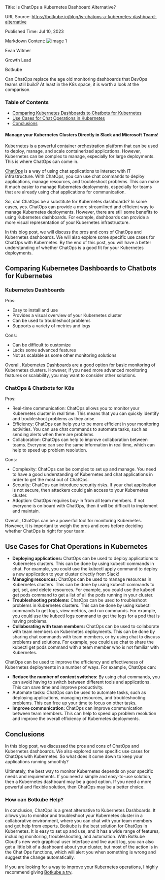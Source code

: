 Title: Is ChatOps a Kubernetes Dashboard Alternative?

URL Source: https://botkube.io/blog/is-chatops-a-kubernetes-dashboard-alternative

Published Time: Jul 10, 2023

Markdown Content:
![Image 1](https://assets-global.website-files.com/634fabb21508d6c9db9bc46f/64a86fdda4d8d06ce598598e_evan%20image.jpg)

Evan Witmer

Growth Lead

Botkube

Can ChatOps replace the age old monitoring dashboards that DevOps teams still build? At least in the K8s space, it is worth a look at the comparison.

### Table of Contents

*   [Comparing Kubernetes Dashboards to Chatbots for Kubernetes](#comparing-kubernetes-dashboards-to-chatbots-for-kubernetes)
*   [Use Cases for Chat Operations in Kubernetes](#use-cases-for-chat-operations-in-kubernetes)
*   [Conclusions](#conclusions)

#### Manage your Kubernetes Clusters Directly in Slack and Microsoft Teams!

Kubernetes is a powerful container orchestration platform that can be used to deploy, manage, and scale containerized applications. However, Kubernetes can be complex to manage, especially for large deployments. This is where ChatOps can come in.

[ChatOps](https://botkube.io/learn/chatops) is a way of using chat applications to interact with IT infrastructure. With ChatOps, you can use chat commands to deploy applications, manage resources, and troubleshoot problems. This can make it much easier to manage Kubernetes deployments, especially for teams that are already using chat applications for communication.

So, can ChatOps be a substitute for Kubernetes dashboards? In some cases, yes. ChatOps can provide a more streamlined and efficient way to manage Kubernetes deployments. However, there are still some benefits to using Kubernetes dashboards. For example, dashboards can provide a more visual representation of your Kubernetes infrastructure.

In this blog post, we will discuss the pros and cons of ChatOps and Kubernetes dashboards. We will also explore some specific use cases for ChatOps with Kubernetes. By the end of this post, you will have a better understanding of whether ChatOps is a good fit for your Kubernetes deployments.

Comparing Kubernetes Dashboards to Chatbots for Kubernetes
----------------------------------------------------------

### Kubernetes Dashboards

Pros:

*   Easy to install and use
*   Provides a visual overview of your Kubernetes cluster
*   Can be used to troubleshoot problems
*   Supports a variety of metrics and logs

Cons:

*   Can be difficult to customize
*   Lacks some advanced features
*   Not as scalable as some other monitoring solutions

Overall, Kubernetes Dashboards are a good option for basic monitoring of Kubernetes clusters. However, if you need more advanced monitoring features or scalability, you may want to consider other solutions.

### ChatOps & Chatbots for K8s

Pros:

*   Real-time communication: ChatOps allows you to monitor your Kubernetes cluster in real time. This means that you can quickly identify and troubleshoot problems as they arise.
*   Efficiency: ChatOps can help you to be more efficient in your monitoring activities. You can use chat commands to automate tasks, such as sending alerts when there are problems.
*   Collaboration: ChatOps can help to improve collaboration between teams. Everyone can see the same information in real time, which can help to speed up problem resolution.

Cons:

*   Complexity: ChatOps can be complex to set up and manage. You need to have a good understanding of Kubernetes and chat applications in order to get the most out of ChatOps.
*   Security: ChatOps can introduce security risks. If your chat application is not secure, then attackers could gain access to your Kubernetes cluster.
*   Adoption: ChatOps requires buy-in from all team members. If not everyone is on board with ChatOps, then it will be difficult to implement and maintain.

Overall, ChatOps can be a powerful tool for monitoring Kubernetes. However, it is important to weigh the pros and cons before deciding whether ChatOps is right for your team.

Use Cases for Chat Operations in Kubernetes
-------------------------------------------

*   **Deploying applications:** ChatOps can be used to deploy applications to Kubernetes clusters. This can be done by using kubectl commands in chat. For example, you could use the kubectl apply command to deploy a new application to your cluster directly from Slack!
*   **Managing resources:** ChatOps can be used to manage resources in Kubernetes clusters. This can be done by using kubectl commands to get, set, and delete resources. For example, you could use the kubectl get pods command to get a list of all the pods running in your cluster.
*   **Troubleshooting problems:** ChatOps can be used to troubleshoot problems in Kubernetes clusters. This can be done by using kubectl commands to get logs, view metrics, and run commands. For example, you could use the kubectl logs command to get the logs for a pod that is having problems.
*   **Collaborating with team members:** ChatOps can be used to collaborate with team members on Kubernetes deployments. This can be done by sharing chat commands with team members, or by using chat to discuss problems and solutions. For example, you could use chat to share the kubectl get pods command with a team member who is not familiar with Kubernetes.

ChatOps can be used to improve the efficiency and effectiveness of Kubernetes deployments in a number of ways. For example, ChatOps can:

*   **Reduce the number of context switches:** By using chat commands, you can avoid having to switch between different tools and applications. This can save time and improve productivity.
*   Automate tasks: ChatOps can be used to automate tasks, such as deploying applications, managing resources, and troubleshooting problems. This can free up your time to focus on other tasks.
*   **Improve communication:** ChatOps can improve communication between team members. This can help to speed up problem resolution and improve the overall efficiency of Kubernetes deployments.

Conclusions
-----------

In this blog post, we discussed the pros and cons of ChatOps and Kubernetes dashboards. We also explored some specific use cases for ChatOps with Kubernetes. So what does it come down to keep your applications running smoothly?

Ultimately, the best way to monitor Kubernetes depends on your specific needs and requirements. If you need a simple and easy-to-use solution, then a Kubernetes dashboard may be a good option. If you need a more powerful and flexible solution, then ChatOps may be a better choice.

### How can Botkube Help?

In conclusion, ChatOps is a great alternative to Kubernetes Dashboards. It allows you to monitor and troubleshoot your Kubernetes cluster in a collaborative environment, where you can chat with your team members and get help from experts. Botkube is the best solution for ChatOps in Kubernetes. It is easy to set up and use, and it has a wide range of features, including monitoring, troubleshooting, and automation. With Botkube Cloud's new web graphical user interface and live audit log, you can also get a little bit of a dashboard about your cluster, but most of the action is in the Chat Ops functions, which will alert you when something is wrong and suggest the change automatically.

If you are looking for a way to improve your Kubernetes operations, I highly recommend giving [Botkube a try](http://app.botkube.io/).

‍
